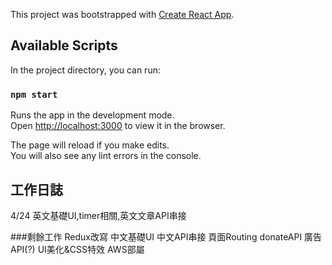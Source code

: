 This project was bootstrapped with [Create React App](https://github.com/facebook/create-react-app).

## Available Scripts

In the project directory, you can run:

### `npm start`

Runs the app in the development mode.<br>
Open [http://localhost:3000](http://localhost:3000) to view it in the browser.

The page will reload if you make edits.<br>
You will also see any lint errors in the console.

## 工作日誌
4/24 英文基礎UI,timer相關,英文文章API串接


###剩餘工作
Redux改寫
中文基礎UI
中文API串接
頁面Routing
donateAPI
廣告API(?)
UI美化&CSS特效
AWS部屬

